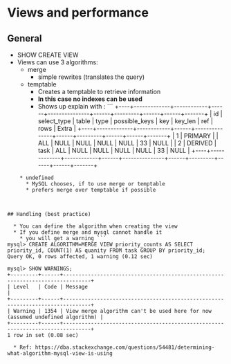 # Views and performance 

## General  

  * SHOW CREATE VIEW
  * Views can use 3 algorithms:
    * merge 
      * simple rewrites (translates the query)  
    * temptable 
      * Creates a temptable to retrieve information
      * **In this case no indexes can be used** 
      * Shows up explain with <derived>: ```
+----+-------------+------------+------+---------------+------+---------+------+------+-------+
| id | select_type | table      | type | possible_keys | key  | key_len | ref  | rows | Extra |
+----+-------------+------------+------+---------------+------+---------+------+------+-------+
|  1 | PRIMARY     | <derived2> | ALL  | NULL          | NULL | NULL    | NULL |   33 | NULL  |
|  2 | DERIVED     | task       | ALL  | NULL          | NULL | NULL    | NULL |   33 | NULL  |
+----+-------------+------------+------+---------------+------+---------+------+------+-------+
```
    * undefined 
      * MySQL chooses, if to use merge or temptable 
      * prefers merge over temptable if possible  

    

## Handling (best practice)

  * You can define the algorithm when creating the view 
  * If you define merge and mysql cannot handle it
    * you will get a warning ```
mysql> CREATE ALGORITHM=MERGE VIEW priority_counts AS SELECT priority_id, COUNT(1) AS quanity FROM task GROUP BY priority_id;
Query OK, 0 rows affected, 1 warning (0.12 sec)

mysql> SHOW WARNINGS;
+---------+------+-------------------------------------------------------------------------------+
| Level   | Code | Message                                                                       |
+---------+------+-------------------------------------------------------------------------------+
| Warning | 1354 | View merge algorithm can't be used here for now (assumed undefined algorithm) |
+---------+------+-------------------------------------------------------------------------------+
1 row in set (0.08 sec)

  * Ref: https://dba.stackexchange.com/questions/54481/determining-what-algorithm-mysql-view-is-using
 
